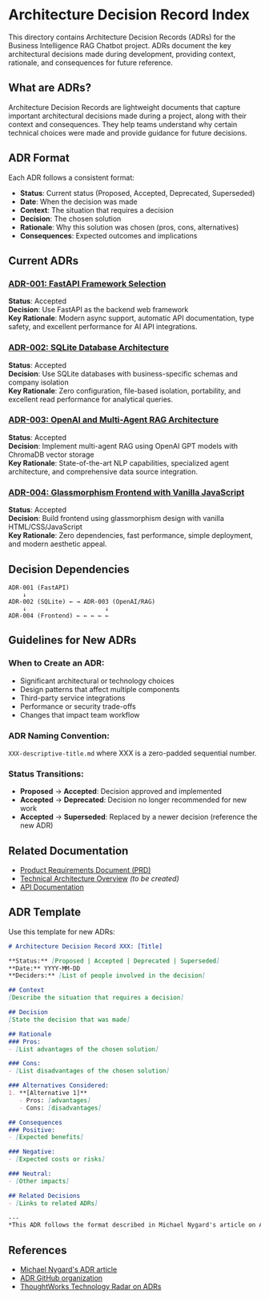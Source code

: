 # Architecture Decision Record Index

This directory contains Architecture Decision Records (ADRs) for the Business Intelligence RAG Chatbot project. ADRs document the key architectural decisions made during development, providing context, rationale, and consequences for future reference.

## What are ADRs?

Architecture Decision Records are lightweight documents that capture important architectural decisions made during a project, along with their context and consequences. They help teams understand why certain technical choices were made and provide guidance for future decisions.

## ADR Format

Each ADR follows a consistent format:
- **Status**: Current status (Proposed, Accepted, Deprecated, Superseded)
- **Date**: When the decision was made
- **Context**: The situation that requires a decision
- **Decision**: The chosen solution
- **Rationale**: Why this solution was chosen (pros, cons, alternatives)
- **Consequences**: Expected outcomes and implications

## Current ADRs

### [ADR-001: FastAPI Framework Selection](001-fastapi-framework-selection.md)
**Status**: Accepted  
**Decision**: Use FastAPI as the backend web framework  
**Key Rationale**: Modern async support, automatic API documentation, type safety, and excellent performance for AI API integrations.

### [ADR-002: SQLite Database Architecture](002-sqlite-database-architecture.md)
**Status**: Accepted  
**Decision**: Use SQLite databases with business-specific schemas and company isolation  
**Key Rationale**: Zero configuration, file-based isolation, portability, and excellent read performance for analytical queries.

### [ADR-003: OpenAI and Multi-Agent RAG Architecture](003-openai-multi-agent-rag-architecture.md)
**Status**: Accepted  
**Decision**: Implement multi-agent RAG using OpenAI GPT models with ChromaDB vector storage  
**Key Rationale**: State-of-the-art NLP capabilities, specialized agent architecture, and comprehensive data source integration.

### [ADR-004: Glassmorphism Frontend with Vanilla JavaScript](004-glassmorphism-frontend-vanilla-js.md)
**Status**: Accepted  
**Decision**: Build frontend using glassmorphism design with vanilla HTML/CSS/JavaScript  
**Key Rationale**: Zero dependencies, fast performance, simple deployment, and modern aesthetic appeal.

## Decision Dependencies

```
ADR-001 (FastAPI)
    ↓
ADR-002 (SQLite) ← → ADR-003 (OpenAI/RAG)
    ↓                      ↓
ADR-004 (Frontend) ← ← ← ← ←
```

## Guidelines for New ADRs

### When to Create an ADR:
- Significant architectural or technology choices
- Design patterns that affect multiple components
- Third-party service integrations
- Performance or security trade-offs
- Changes that impact team workflow

### ADR Naming Convention:
`XXX-descriptive-title.md` where XXX is a zero-padded sequential number.

### Status Transitions:
- **Proposed** → **Accepted**: Decision approved and implemented
- **Accepted** → **Deprecated**: Decision no longer recommended for new work
- **Accepted** → **Superseded**: Replaced by a newer decision (reference the new ADR)

## Related Documentation

- [Product Requirements Document (PRD)](../PRD.md)
- [Technical Architecture Overview](../architecture.md) *(to be created)*
- [API Documentation](../../README.md#api-endpoints)

## ADR Template

Use this template for new ADRs:

```markdown
# Architecture Decision Record XXX: [Title]

**Status:** [Proposed | Accepted | Deprecated | Superseded]  
**Date:** YYYY-MM-DD  
**Deciders:** [List of people involved in the decision]  

## Context
[Describe the situation that requires a decision]

## Decision
[State the decision that was made]

## Rationale
### Pros:
- [List advantages of the chosen solution]

### Cons:
- [List disadvantages of the chosen solution]

### Alternatives Considered:
1. **[Alternative 1]**
   - Pros: [advantages]
   - Cons: [disadvantages]

## Consequences
### Positive:
- [Expected benefits]

### Negative:
- [Expected costs or risks]

### Neutral:
- [Other impacts]

## Related Decisions
- [Links to related ADRs]

---
*This ADR follows the format described in Michael Nygard's article on Architecture Decision Records.*
```

## References

- [Michael Nygard's ADR article](https://cognitect.com/blog/2011/11/15/documenting-architecture-decisions)
- [ADR GitHub organization](https://adr.github.io/)
- [ThoughtWorks Technology Radar on ADRs](https://www.thoughtworks.com/radar/techniques/lightweight-architecture-decision-records)